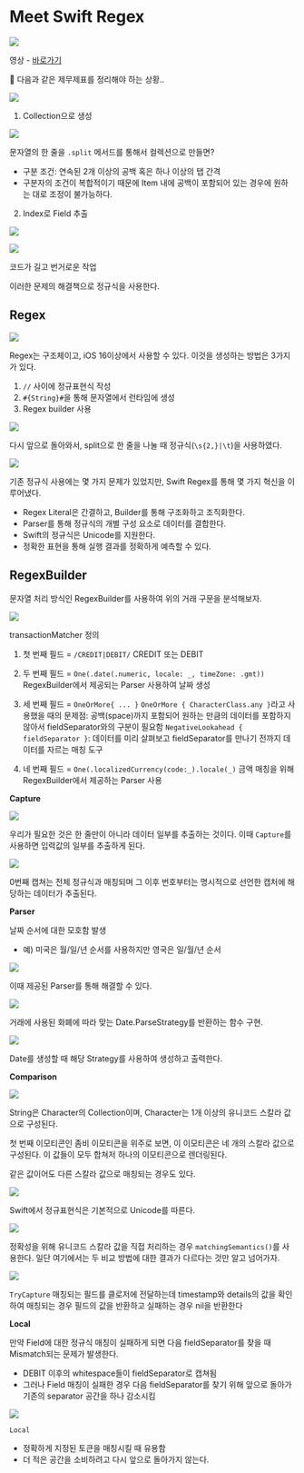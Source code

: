 # Meet Swift Regex

![](https://i.imgur.com/S9cKiJm.png)

영상 - [바로가기](https://developer.apple.com/videos/play/wwdc2022/110357/)

🤔 다음과 같은 제무제표를 정리해야 하는 상황..

![](https://i.imgur.com/GRonwzj.png)

1) Collection으로 생성

![](https://i.imgur.com/IcHmyyD.png)

문자열의 한 줄을 `.split` 메서드를 통해서 컬렉션으로 만들면? 
- 구분 조건: 연속된 2개 이상의 공백 혹은 하나 이상의 탭 간격
- 구분자의 조건이 복합적이기 때문에 Item 내에 공백이 포함되어 있는 경우에 원하는 대로 조정이 불가능하다.

2) Index로 Field 추출

![](https://i.imgur.com/9AxjF9I.png)

![](https://i.imgur.com/rN7m1RO.png)

코드가 길고 번거로운 작업


이러한 문제의 해결책으로 정규식을 사용한다.

## Regex

![](https://i.imgur.com/GChfTsc.png)

Regex는 구조체이고, iOS 16이상에서 사용할 수 있다.
이것을 생성하는 방법은 3가지가 있다.
1. `//` 사이에 정규표현식 작성
2. `#{String}#`을 통해 문자열에서 런타임에 생성
3. Regex builder 사용

![](https://i.imgur.com/Wp8CxUo.png)

다시 앞으로 돌아와서, split으로 한 줄을 나눌 때 정규식(`\s{2,}|\t`)을 사용하였다.

![](https://i.imgur.com/E18zh6p.png)

기존 정규식 사용에는 몇 가지 문제가 있었지만, Swift Regex를 통해 몇 가지 혁신을 이루어냈다.
- Regex Literal은 간결하고, Builder를 통해 구조화하고 조직화한다.
- Parser를 통해 정규식의 개별 구성 요소로 데이터를 결합한다.
- Swift의 정규식은 Unicode를 지원한다.
- 정확한 표현을 통해 실행 결과를 정확하게 예측할 수 있다.

## RegexBuilder


문자열 처리 방식인 RegexBuilder를 사용하여 위의 거래 구문을 분석해보자.

![](https://i.imgur.com/wJccjzB.png)

transactionMatcher 정의
1. 첫 번째 필드 = `/CREDIT|DEBIT/`
CREDIT 또는 DEBIT

2. 두 번째 필드 = `One(.date(.numeric, locale: _, timeZone: .gmt))`
RegexBuilder에서 제공되는 Parser 사용하여 날짜 생성

3. 세 번째 필드 = `OneOrMore{ ... }`
`OneOrMore { CharacterClass.any }`라고 사용했을 때의 문제점: 공백(space)까지 포함되어 원하는 만큼의 데이터를 포함하지 않아서 fieldSeparator와의 구분이 필요함
`NegativeLookahead { fieldSeparator }`: 데이터를 미리 살펴보고 fieldSeparator를 만나기 전까지 데이터를 자르는 매칭 도구

4. 네 번째 필드 = `One(.localizedCurrency(code:_).locale(_)`
금액 매칭을 위해 RegexBuilder에서 제공하는 Parser 사용

**Capture**

![](https://i.imgur.com/9UTJnZg.png)

우리가 필요한 것은 한 줄만이 아니라 데이터 일부를 추출하는 것이다. 이때 `Capture`를 사용하면 입력값의 일부를 추출하게 된다.

![](https://i.imgur.com/sYYL8Mb.png)

0번째 캡쳐는 전체 정규식과 매칭되며 그 이후 번호부터는 명시적으로 선언한 캡처에 해당하는 데이터가 추출된다.

**Parser**

날짜 순서에 대한 모호함 발생
- 예) 미국은 월/일/년 순서를 사용하지만 영국은 일/월/년 순서

![](https://i.imgur.com/db73TA6.png)

이때 제공된 Parser를 통해 해결할 수 있다.

![](https://i.imgur.com/APf6PxO.png)

거래에 사용된 화폐에 따라 맞는 Date.ParseStrategy를 반환하는 함수 구현.

![](https://i.imgur.com/5Pq8qvr.png)

Date를 생성할 때 해당 Strategy를 사용하여 생성하고 출력한다.


**Comparison**

![](https://i.imgur.com/fzcwK9F.png)

String은 Character의 Collection이며, Character는 1개 이상의 유니코드 스칼라 값으로 구성된다.

첫 번째 이모티콘인 좀비 이모티콘을 위주로 보면, 이 이모티콘은 네 개의 스칼라 값으로 구성된다. 이 값들이 모두 합쳐저 하나의 이모티콘으로 렌더링된다.

같은 값이어도 다른 스칼라 값으로 매칭되는 경우도 있다.

![](https://i.imgur.com/ZvSbp17.png)


Swift에서 정규표현식은 기본적으로 Unicode를 따른다.

![](https://i.imgur.com/4pk7NdL.png)

정확성을 위해 유니코드 스칼라 값을 직접 처리하는 경우 `matchingSemantics()`를 사용한다. 일단 여기에서는 두 비교 방법에 대한 결과가 다르다는 것만 알고 넘어가자.

![](https://i.imgur.com/46XBnkZ.png)

`TryCapture`
매칭되는 필드를 클로저에 전달하는데 timestamp와 details의 값을 확인하여 매칭되는 경우 필드의 값을 반환하고 실패하는 경우 nil을 반환한다

**Local**

만약 Field에 대한 정규식 매칭이 실패하게 되면 다음 fieldSeparator를 찾을 때 Mismatch되는 문제가 발생한다.
- DEBIT 이후의 whitespace들이 fieldSeparator로 캡쳐됨
- 그러나 Field 매칭이 실패한 경우 다음 fieldSeparator를 찾기 위해 앞으로 돌아가 기존의 separator 공간을 하나 감소시킴

![](https://i.imgur.com/rqJ6sE8.png)

`Local`
- 정확하게 지정된 토큰을 매칭시킬 때 유용함
- 더 적은 공간을 소비하려고 다시 앞으로 돌아가지 않는다.
